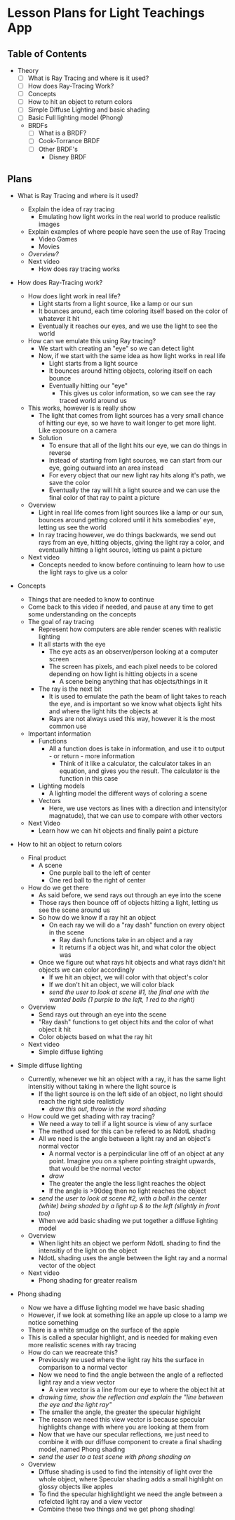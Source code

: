 # Lesson Plans for Light Teachings App

## Table of Contents
- Theory
    - [ ] What is Ray Tracing and where is it used?
    - [ ] How does Ray-Tracing Work?
    - [ ] Concepts
    - [ ] How to hit an object to return colors
    - [ ] Simple Diffuse Lighting and basic shading
    - [ ] Basic Full lighting model (Phong)
    - BRDFs
        - [ ] What is a BRDF?
        - [ ] Cook-Torrance BRDF
        - [ ] Other BRDF's
            - Disney BRDF

## Plans
- What is Ray Tracing and where is it used?
    - Explain the idea of ray tracing
        - Emulating how light works in the real world to produce realistic images
    - Explain examples of where people have seen the use of Ray Tracing
        - Video Games
        - Movies
    - *Overview?*
    - Next video
        - How does ray tracing works


- How does Ray-Tracing work?
    - How does light work in real life?
        - Light starts from a light source, like a lamp or our sun
        - It bounces around, each time coloring itself based on the color of whatever it hit
        - Eventually it reaches our eyes, and we use the light to see the world
    - How can we emulate this using Ray tracing?
        - We start with creating an "eye" so we can detect light
        - Now, if we start with the same idea as how light works in real life
            - Light starts from a light source
            - It bounces around hitting objects, coloring itself on each bounce
            - Eventually hitting our "eye"
                - This gives us color information, so we can see the ray traced world around us
    - This works, however is is really show
        - The light that comes from light sources has a very small chance of hitting our eye, so we have to wait longer to get more light. Like exposure on a camera
        - Solution
            - To ensure that all of the light hits our eye, we can do things in reverse
            - Instead of starting from light sources, we can start from our eye, going outward into an area instead
            - For every object that our new light ray hits along it's path, we save the color
            - Eventually the ray will hit a light source and we can use the final color of that ray to paint a picture
    - Overview
        - Light in real life comes from light sources like a lamp or our sun, bounces around getting colored until it hits somebodies' eye, letting us see the world
        - In ray tracing however, we do things backwards, we send out rays from an eye, hitting objects, giving the light ray a color, and eventually hitting a light source, letting us paint a picture
    - Next video
        - Concepts needed to know before continuing to learn how to use the light rays to give us a color


- Concepts
    - Things that are needed to know to continue
    - Come back to this video if needed, and pause at any time to get some understanding on the concepts
    - The goal of ray tracing
        - Represent how computers are able render scenes with realistic lighting
        - It all starts with the eye
            - The eye acts as an observer/person looking at a computer screen
            - The screen has pixels, and each pixel needs to be colored depending on how light is hitting objects in a scene
                - A scene being anything that has objects/things in it
        - The ray is the next bit
            - It is used to emulate the path the beam of light takes to reach the eye, and is important so we know what objects light hits and where the light hits the objects at
            - Rays are not always used this way, however it is the most common use
    - Important information
        - Functions
            - All a function does is take in information, and use it to output - or return - more information
                - Think of it like a calculator, the calculator takes in an equation, and gives you the result. The calculator is the function in this case
        - Lighting models
            - A lighting model the different ways of coloring a scene
        - Vectors
            - Here, we use vectors as lines with a direction and intensity(or magnatude), that we can use to compare with other vectors
    - Next Video
        - Learn how we can hit objects and finally paint a picture


- How to hit an object to return colors
    - Final product
        - A scene
            - One purple ball to the left of center
            - One red ball to the right of center
    - How do we get there
        - As said before, we send rays out through an eye into the scene
        - Those rays then bounce off of objects hitting a light, letting us see the scene around us
        - So how do we know if a ray hit an object
            - On each ray we will do a "ray dash" function on every object in the scene
                - Ray dash functions take in an object and a ray
                - It returns if a object was hit, and what color the object was
        - Once we figure out what rays hit objects and what rays didn't hit objects we can color accordingly
            - If we hit an object, we will color with that object's color
            - If we don't hit an object, we will color black
            - *send the user to look at scene #1, the final one with the wanted balls (1 purple to the left, 1 red to the right)*
    - Overview
        - Send rays out through an eye into the scene
        - "Ray dash" functions to get object hits and the color of what object it hit
        - Color objects based on what the ray hit
    - Next video
        - Simple diffuse lighting


- Simple diffuse lighting    
    - Currently, whenever we hit an object with a ray, it has the same light intensitiy without taking in where the light source is
        - If the light source is on the left side of an object, no light should reach the right side realisticly
            - *draw this out, throw in the word shading*
    - How could we get shading with ray tracing?
        - We need a way to tell if a light source is view of any surface
        - The method used for this can be refered to as NdotL shading
        - All we need is the angle between a light ray and an object's normal vector
            - A normal vector is a perpindicular line off of an object at any point. Imagine you on a sphere pointing straight upwards, that would be the normal vector
            - *draw*
            - The greater the angle the less light reaches the object
            - If the angle is >90deg then no light reaches the object
        - *send the user to look at scene #2, with a ball in the center (white) being shaded by a light up & to the left (slightly in front too)*
        - When we add basic shading we put together a diffuse lighting model
    - Overview
        - When light hits an object we perform NdotL shading to find the intensitiy of the light on the object
        - NdotL shading uses the angle between the light ray and a normal vector of the object
    - Next video
        - Phong shading for greater realism


- Phong shading
    - Now we have a diffuse lighting model we have basic shading
    - However, if we look at something like an apple up close to a lamp we notice something
    - There is a white smudge on the surface of the apple
    - This is called a specular highlight, and is needed for making even more realistic scenes with ray tracing
    - How do can we reacreate this?
        - Previously we used where the light ray hits the surface in comparison to a normal vector
        - Now we need to find the angle between the angle of a reflected light ray and a view vector
            - A view vector is a line from our eye to where the object hit at 
        - *drawing time, show the reflection and explain the "line between the eye and the light ray"*
        - The smaller the angle, the greater the specular highlight
        - The reason we need this view vector is because specular highlights change with where you are looking at them from
        - Now that we have our specular reflections, we just need to combine it with our diffuse component to create a final shading model, named Phong shading
        - *send the user to a test scene with phong shading on*
    - Overview
        - Diffuse shading is used to find the intensitiy of light over the whole object, where Specular shading adds a small highlight on glossy objects like apples
        - To find the specular highlightlight we need the angle between a refelcted light ray and a view vector
        - Combine these two things and we get phong shading!
